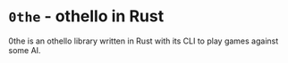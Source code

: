 # `0the` - othello in Rust

0the is an othello library written in Rust with its CLI to play games against
some AI.
